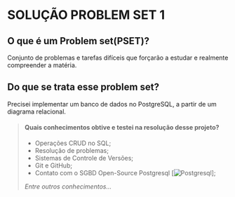 # SOLUÇÃO PROBLEM SET 1

## O que é um Problem set(PSET)?

Conjunto de problemas e tarefas difíceis que forçarão a estudar e realmente compreender a matéria.

## Do que se trata esse **problem set**?

Precisei implementar um banco de dados no PostgreSQL, a partir de um diagrama relacional.

>#### Quais conhecimentos obtive e testei na resolução desse projeto?
> - Operações CRUD no SQL;
> - Resolução de problemas;
> - Sistemas de Controle de Versões;
> - Git e GitHub;
> - Contato com o SGBD Open-Source Postgresql
> [![Postgresql](https://skills.thijs.gg/icons?i=postgresql)];
> 
> *Entre outros conhecimentos...*
